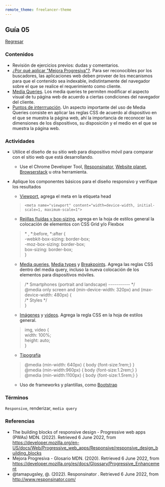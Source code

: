 ```yaml
---
remote_theme: freelancer-theme
---
```


## Guía 05

[Regresar](/DAWM/)

### Contenidos

* Revisión de ejercicios previos: dudas y comentarios.
* [¿Por qué aplicar "Mejora Progresiva"?](https://developer.mozilla.org/es/docs/Web/Progressive_web_apps/Ventajas). Para ser reconocibles por los buscadores, las aplicaciones web deben proveer de los mecanismos para que el contenido sea indexable, indistintamente del navegador sobre el que se realice el requerimiento como cliente.
* [Media Queries](https://developer.mozilla.org/es/docs/CSS/Media_queries). Los media queries te permiten modificar el aspecto visual de tu página web de acuerdo a ciertas condiciones del navegador del cliente.
* [Puntos de interrrupción](https://responsivedesign.is/develop/browser-feature-support/media-queries-for-common-device-breakpoints/). Un aspecto importante del uso de Media Queries consiste en aplicar las reglas CSS de acuerdo al dispositivo en el que se muestra la página web, ahí la importancia de reconocer las dimensiones de los dispositivos, su disposición y el medio en el que se muestra la página web. 


### Actividades

* Utilice el diseño de su sitio web para dispositivo móvil para comparar con el sitio web que está desarrollando.
	- Use el Chrome Developer Tool, [Responsinator](http://www.responsinator.com/), [Website planet](https://www.websiteplanet.com/es/webtools/responsive-checker/), [Browserstack](https://www.browserstack.com/responsive) u otra herramienta.

* Aplique los componentes básicos para el diseño responsivo y verifique los resultados
	
	- [Viewport](https://www.w3schools.com/css/css_rwd_viewport.asp), agrega el meta en la etiqueta head 

	>
	> `<meta name="viewport" content="width=device-width, initial-scale=1, maximum-scale=1">`
	>

	- [Rejillas fluídas y box-sizing](https://www.w3schools.com/css/css_rwd_grid.asp), agrega en la hoja de estilos general la colocación de elementos con CSS Grid y/o Flexbox

	>
	> \* , \*:before, \*:after {<br>
    >     -webkit-box-sizing: border-box;<br>
    >     -moz-box-sizing: border-box;<br>
    >     box-sizing: border-box;<br>
    > }<br>
	>


	- [Media queries](https://www.w3schools.com/css/css_rwd_mediaqueries.asp), [Media types](https://developer.mozilla.org/es/docs/Web/CSS/Media_Queries/Using_media_queries) y [Breakpoints](https://ui.dev/rwd/develop/browser-feature-support/media-queries-for-common-device-breakpoints). Agrega las reglas CSS dentro del media query, incluso la nueva colocación de los elementos para dispositivos móviles.

	>
	> /\* Smartphones (portrait and landscape) ----------- \*/<br>
	> @media only screen and (min-device-width: 320px) and (max-device-width: 480px) { <br>
	> 	/\* Styles \*/ <br>
	> }<br>
	>

	- [Imágenes](https://www.w3schools.com/css/css_rwd_images.asp) y [videos](https://www.w3schools.com/css/css_rwd_videos.asp). Agrega la regla CSS en la hoja de estilos general.

	>
	> img, video { <br>
	>   width: 100%; <br>
    >   height: auto; <br>
    > } <br>
	>

	- [Tipografía](https://www.browserstack.com/guide/how-to-create-responsive-website#toc6)

	>
	> @media (min-width: 640px) { body {font-size:1rem;} }<br>
	> @media (min-width:960px) { body {font-size:1.2rem;} }<br>
	> @media (min-width:1100px) { body {font-size:1.5rem;} }<br>
	>

	- Uso de frameworks y plantillas, como [Bootstrap](https://getbootstrap.com/)


### Términos

`Responsive`, renderizar, `media query`

### Referencias

* The building blocks of responsive design - Progressive web apps (PWAs)  MDN. (2022). Retrieved 6 June 2022, from https://developer.mozilla.org/en-US/docs/Web/Progressive_web_apps/Responsive/responsive_design_building_blocks
* Mejora Progresiva - Glosario MDN. (2020). Retrieved 6 June 2022, from https://developer.mozilla.org/es/docs/Glossary/Progressive_Enhancement
* @tamapugsley, @. (2022). Responsinator . Retrieved 6 June 2022, from http://www.responsinator.com/
